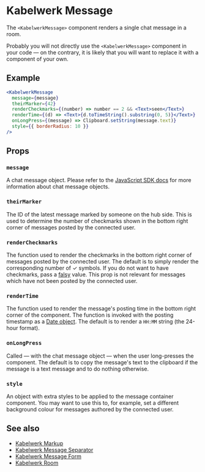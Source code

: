 # Kabelwerk Message

The `<KabelwerkMessage>` component renders a single chat message in a room.

Probably you will not directly use the `<KabelwerkMessage>` component in your code — on the contrary, it is likely that you will want to replace it with a component of your own.

## Example

```jsx
<KabelwerkMessage
  message={message}
  theirMarker={42}
  renderCheckmarks={(number) => number == 2 && <Text>seen</Text>}
  renderTime={(d) => <Text>{d.toTimeString().substring(0, 5)}</Text>}
  onLongPress={(message) => Clipboard.setString(message.text)}
  style={{ borderRadius: 10 }}
/>
```

## Props

### `message`

A chat message object. Please refer to the [JavaScript SDK docs](https://docs.kabelwerk.io/js/messages) for more information about chat message objects.

### `theirMarker`

The ID of the latest message marked by someone on the hub side. This is used to determine the number of checkmarks shown in the bottom right corner of messages posted by the connected user.

### `renderCheckmarks`

The function used to render the checkmarks in the bottom right corner of messages posted by the connected user. The default is to simply render the corresponding number of ✓ symbols. If you do not want to have checkmarks, pass a [falsy](https://developer.mozilla.org/en-US/docs/Glossary/Falsy) value. This prop is not relevant for messages which have not been posted by the connected user.

### `renderTime`

The function used to render the message's posting time in the bottom right corner of the component. The function is invoked with the posting timestamp as a [Date object](https://developer.mozilla.org/en-US/docs/Web/JavaScript/Reference/Global_Objects/Date). The default is to render a `HH:MM` string (the 24-hour format).

### `onLongPress`

Called — with the chat message object — when the user long-presses the component. The default is to copy the message's text to the clipboard if the message is a text message and to do nothing otherwise.

### `style`

An object with extra styles to be applied to the message container component. You may want to use this to, for example, set a different background colour for messages authored by the connected user.

## See also

- [Kabelwerk Markup](./KabelwerkMarkup.md)
- [Kabelwerk Message Separator](./KabelwerkMessageSeparator.md)
- [Kabelwerk Message Form](./KabelwerkMessageForm.md)
- [Kabelwerk Room](./KabelwerkRoom.md)
